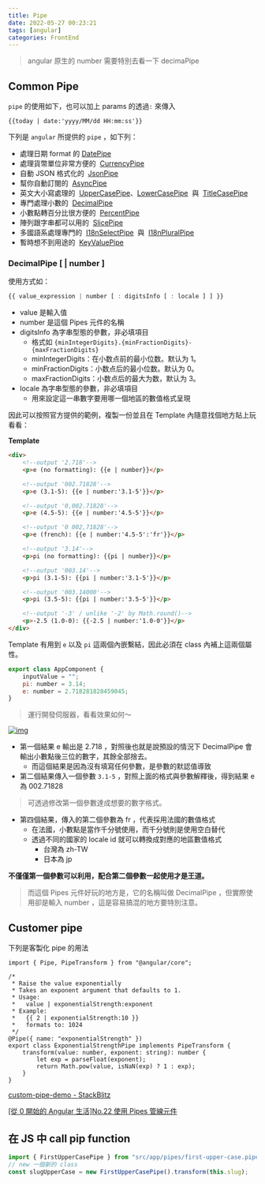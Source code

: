 ```yaml
---
title: Pipe
date: 2022-05-27 00:23:21
tags: [angular]
categories: FrontEnd
---
```


> angular 原生的 number 需要特別去看一下 decimaPipe

<!--more-->

## Common Pipe

`pipe` 的使用如下，也可以加上 params 的透過`:` 來傳入

```tsx
{{today | date:'yyyy/MM/dd HH:mm:ss'}}
```

下列是 `angular` 所提供的 `pipe` ，如下列：

-   處理日期 format 的 [DatePipe](https://angular.io/api/common/DatePipe)
-   處理貨幣單位非常方便的  [CurrencyPipe](https://angular.io/api/common/CurrencyPipe)
-   自動 JSON 格式化的  [JsonPipe](https://angular.io/api/common/JsonPipe)
-   幫你自動訂閱的  [AsyncPipe](https://angular.io/api/common/AsyncPipe)
-   英文大小寫處理的  [UpperCasePipe](https://angular.io/api/common/UpperCasePipe)、[LowerCasePipe](https://angular.io/api/common/LowerCasePipe)  與  [TitleCasePipe](https://angular.io/api/common/TitleCasePipe)
-   專門處理小數的  [DecimalPipe](https://angular.io/api/common/DecimalPipe)
-   小數點轉百分比很方便的  [PercentPipe](https://angular.io/api/common/PercentPipe)
-   陣列跟字串都可以用的  [SlicePipe](https://angular.io/api/common/SlicePipe)
-   多國語系處理專門的  [I18nSelectPipe](https://angular.io/api/common/I18nSelectPipe)  與  [I18nPluralPipe](https://angular.io/api/common/I18nPluralPipe)
-   暫時想不到用途的  [KeyValuePipe](https://angular.io/api/common/KeyValuePipe)

### DecimalPipe [ | number ]

使用方式如：

```javascript
{{ value_expression | number [ : digitsInfo [ : locale ] ] }}
```

-   value 是輸入值
-   number 是這個 Pipes 元件的名稱
-   digitsInfo 為字串型態的參數，非必填項目
    -   格式如 `{minIntegerDigits}.{minFractionDigits}-{maxFractionDigits}`
    -   minIntegerDigits：在小数点前的最小位数。默认为 1。
    -   minFractionDigits：小数点后的最小位数。默认为 0。
    -   maxFractionDigits：小数点后的最大为数，默认为 3。
-   locale 為字串型態的參數，非必填項目
    -   用來設定這一串數字要用哪一個地區的數值格式呈現

因此可以按照官方提供的範例，複製一份並且在 Template 內隨意找個地方貼上玩看看：

**Template**

```html
<div>
    <!--output '2.718'-->
    <p>e (no formatting): {{e | number}}</p>

    <!--output '002.71828'-->
    <p>e (3.1-5): {{e | number:'3.1-5'}}</p>

    <!--output '0,002.71828'-->
    <p>e (4.5-5): {{e | number:'4.5-5'}}</p>

    <!--output '0 002,71828'-->
    <p>e (french): {{e | number:'4.5-5':'fr'}}</p>

    <!--output '3.14'-->
    <p>pi (no formatting): {{pi | number}}</p>

    <!--output '003.14'-->
    <p>pi (3.1-5): {{pi | number:'3.1-5'}}</p>

    <!--output '003.14000'-->
    <p>pi (3.5-5): {{pi | number:'3.5-5'}}</p>

    <!--output '-3' / unlike '-2' by Math.round()-->
    <p>-2.5 (1.0-0): {{-2.5 | number:'1.0-0'}}</p>
</div>
```

Template 有用到 `e` 以及 `pi` 這兩個內嵌繫結，因此必須在 class 內補上這兩個屬性。

```javascript
export class AppComponent {
    inputValue = "";
    pi: number = 3.14;
    e: number = 2.718281828459045;
}
```

> 運行開發伺服器，看看效果如何～

[![img](https://i.imgur.com/zqZBBLG.png)](https://i.imgur.com/zqZBBLG.png)

-   第一個結果 e 輸出是 2.718 ，對照後也就是說預設的情況下 DecimalPipe 會輸出小數點後三位的數字，其餘全部捨去。
    -   而這個結果是因為沒有填寫任何參數，是參數的默認值導致
-   第二個結果傳入一個參數 `3.1-5` ，對照上面的格式與參數解釋後，得到結果 e 為 002.71828

> 可透過修改第一個參數達成想要的數字格式。

-   第四個結果，傳入的第二個參數為 fr ，代表採用法國的數值格式
    -   在法國，小數點是當作千分號使用，而千分號則是使用空白替代
    -   透過不同的國家的 locale id 就可以轉換成對應的地區數值格式
        -   台灣為 zh-TW
        -   日本為 jp

**不僅僅第一個參數可以利用，配合第二個參數一起使用才是王道。**

> 而這個 Pipes 元件好玩的地方是，它的名稱叫做 DecimalPipe ，但實際使用卻是輸入 number ，這是容易搞混的地方要特別注意。

## Customer pipe

下列是客製化 pipe 的用法

```tsx
import { Pipe, PipeTransform } from "@angular/core";

/*
 * Raise the value exponentially
 * Takes an exponent argument that defaults to 1.
 * Usage:
 *   value | exponentialStrength:exponent
 * Example:
 *   {{ 2 | exponentialStrength:10 }}
 *   formats to: 1024
 */
@Pipe({ name: "exponentialStrength" })
export class ExponentialStrengthPipe implements PipeTransform {
    transform(value: number, exponent: string): number {
        let exp = parseFloat(exponent);
        return Math.pow(value, isNaN(exp) ? 1 : exp);
    }
}
```

[custom-pipe-demo - StackBlitz](https://stackblitz.com/edit/custom-pipe-demo?file=app%2Fpipes%2Ftruncate.pipe.ts)

[[從 0 開始的 Angular 生活]No.22 使用 Pipes 管線元件](https://pvt5r486.github.io/f2e/20190529/2426750085/)

## 在 JS 中 call pip function

```jsx
import { FirstUpperCasePipe } from "src/app/pipes/first-upper-case.pipe";
// new 一個新的 class
const slugUpperCase = new FirstUpperCasePipe().transform(this.slug);
```
